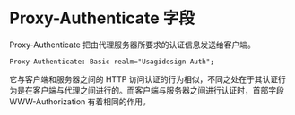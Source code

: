 # Proxy-Authenticate 字段

Proxy-Authenticate 把由代理服务器所要求的认证信息发送给客户端。

```http
Proxy-Authenticate: Basic realm="Usagidesign Auth";
```

它与客户端和服务器之间的 HTTP 访问认证的行为相似，不同之处在于其认证行为是在客户端与代理之间进行的。而客户端与服务器之间进行认证时，首部字段 WWW-Authorization 有着相同的作用。